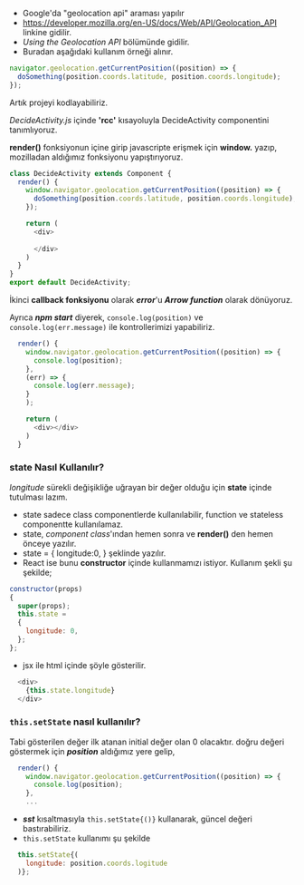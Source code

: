 - Google'da "geolocation api" araması yapılır
- https://developer.mozilla.org/en-US/docs/Web/API/Geolocation_API linkine gidilir.
- _Using the Geolocation API_ bölümünde gidilir.
- Buradan aşağıdaki kullanım örneği alınır.

```js script
navigator.geolocation.getCurrentPosition((position) => {
  doSomething(position.coords.latitude, position.coords.longitude);
});
```

Artık projeyi kodlayabiliriz.

_DecideActivity.js_ içinde **'rcc'** kısayoluyla DecideActivity componentini tanımlıyoruz.

**render()** fonksiyonun içine girip
javascripte erişmek için **window.** yazıp, mozilladan aldığımız fonksiyonu yapıştırıyoruz.
```js script
class DecideActivity extends Component {
  render() {
    window.navigator.geolocation.getCurrentPosition((position) => {
      doSomething(position.coords.latitude, position.coords.longitude);
    });

    return (
      <div>
        
      </div>
    )
  }
}
export default DecideActivity;
```
İkinci **callback fonksiyonu** olarak ***error***'u ***Arrow function*** olarak dönüyoruz.

Ayrıca ***npm start*** diyerek, <code>console.log(position)</code> ve <code>console.log(err.message)</code> ile kontrollerimizi yapabiliriz.
```js script
  render() {
    window.navigator.geolocation.getCurrentPosition((position) => {
      console.log(position);
    },
    (err) => {
      console.log(err.message);
    }
    );

    return (
      <div></div>
    )
  }

```
### state Nasıl Kullanılır?
*longitude* sürekli değişikliğe uğrayan bir değer olduğu için **state** içinde tutulması lazım.
* state sadece class componentlerde kullanılabilir, function ve stateless componentte kullanılamaz.
* state, *component class*'ından hemen sonra ve **render()** den hemen önceye yazılır.
* state = { longitude:0, } şeklinde yazılır.
* React ise bunu **constructor** içinde kullanmamızı istiyor. Kullanım şekli şu şekilde;
```js script
constructor(props)
{
  super(props);
  this.state = 
  { 
    longitude: 0,
  };
};
```
* jsx ile html içinde şöyle gösterilir.
```js script
  <div>
    {this.state.longitude}
  </div>
````

### <code>this.setState</code> nasıl kullanılır?
Tabi gösterilen değer ilk atanan initial değer olan 0 olacaktır.
doğru değeri göstermek için ***position*** aldığımız yere gelip,
```js script
  render() {
    window.navigator.geolocation.getCurrentPosition((position) => {
      console.log(position);
    }, 
    ...
```
* ***sst*** kısaltmasıyla <code>this.setState{()}</code> kullanarak, güncel değeri bastırabiliriz.
* <code>this.setState</code> kullanımı şu şekilde
```js script
  this.setState{(
    longitude: position.coords.logitude
  )};
```
